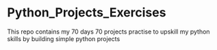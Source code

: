 # Python_Projects_Exercises
This repo contains my 70 days 70 projects practise to upskill my python skills by building simple python projects
